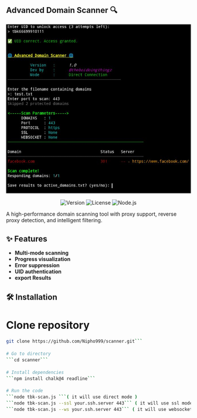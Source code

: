 ## Advanced Domain Scanner 🔍

![Banner](https://raw.githubusercontent.com/Nipho999/scanner/refs/heads/main/IMG_20250616_212530.jpg)

<p align="center">
  <img src="https://img.shields.io/badge/Version-1.0-blue" alt="Version">
  <img src="https://img.shields.io/badge/License-MIT-green" alt="License">
  <img src="https://img.shields.io/badge/Node.js-≥18.0-yellow" alt="Node.js">
</p>

A high-performance domain scanning tool with proxy support, reverse proxy detection, and intelligent filtering.

## ✨ Features
- **Multi-mode scanning**
- **Progress visualization**
- **Error suppression**
- **UID authentication** 
- **export Results**

## 🛠 Installation


# Clone repository
```bash
git clone https://github.com/Nipho999/scanner.git```

# Go to directory
```cd scanner```

# Install dependencies
```npm install chalk@4 readline```

# Run the code
```node tbk-scan.js ```( it will use direct mode )
```node tbk-scan.js --ssl your.ssh.server 443``` ( it will use ssl mode )
```node tbk-scan.js --ws your.ssh.server 443``` ( it will use websocket mode )







